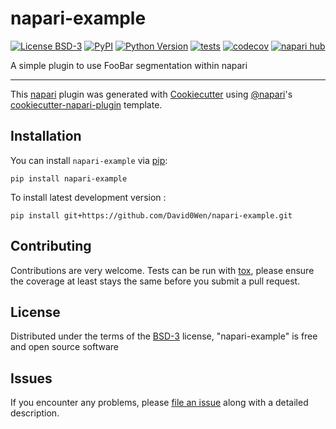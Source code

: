 # napari-example

[![License BSD-3](https://img.shields.io/pypi/l/napari-example.svg?color=green)](https://github.com/David0Wen/napari-example/raw/main/LICENSE)
[![PyPI](https://img.shields.io/pypi/v/napari-example.svg?color=green)](https://pypi.org/project/napari-example)
[![Python Version](https://img.shields.io/pypi/pyversions/napari-example.svg?color=green)](https://python.org)
[![tests](https://github.com/David0Wen/napari-example/workflows/tests/badge.svg)](https://github.com/David0Wen/napari-example/actions)
[![codecov](https://codecov.io/gh/David0Wen/napari-example/branch/main/graph/badge.svg)](https://codecov.io/gh/David0Wen/napari-example)
[![napari hub](https://img.shields.io/endpoint?url=https://api.napari-hub.org/shields/napari-example)](https://napari-hub.org/plugins/napari-example)

A simple plugin to use FooBar segmentation within napari

----------------------------------

This [napari] plugin was generated with [Cookiecutter] using [@napari]'s [cookiecutter-napari-plugin] template.

<!--
Don't miss the full getting started guide to set up your new package:
https://github.com/napari/cookiecutter-napari-plugin#getting-started

and review the napari docs for plugin developers:
https://napari.org/stable/plugins/index.html
-->

## Installation

You can install `napari-example` via [pip]:

    pip install napari-example



To install latest development version :

    pip install git+https://github.com/David0Wen/napari-example.git


## Contributing

Contributions are very welcome. Tests can be run with [tox], please ensure
the coverage at least stays the same before you submit a pull request.

## License

Distributed under the terms of the [BSD-3] license,
"napari-example" is free and open source software

## Issues

If you encounter any problems, please [file an issue] along with a detailed description.

[napari]: https://github.com/napari/napari
[Cookiecutter]: https://github.com/audreyr/cookiecutter
[@napari]: https://github.com/napari
[MIT]: http://opensource.org/licenses/MIT
[BSD-3]: http://opensource.org/licenses/BSD-3-Clause
[GNU GPL v3.0]: http://www.gnu.org/licenses/gpl-3.0.txt
[GNU LGPL v3.0]: http://www.gnu.org/licenses/lgpl-3.0.txt
[Apache Software License 2.0]: http://www.apache.org/licenses/LICENSE-2.0
[Mozilla Public License 2.0]: https://www.mozilla.org/media/MPL/2.0/index.txt
[cookiecutter-napari-plugin]: https://github.com/napari/cookiecutter-napari-plugin

[file an issue]: https://github.com/David0Wen/napari-example/issues

[napari]: https://github.com/napari/napari
[tox]: https://tox.readthedocs.io/en/latest/
[pip]: https://pypi.org/project/pip/
[PyPI]: https://pypi.org/
